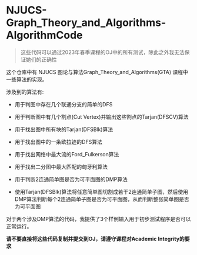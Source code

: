 # NJUCS-Graph_Theory_and_Algorithms-AlgorithmCode

> 这些代码可以通过2023年春季课程的OJ中的所有测试，除此之外我无法保证她们的正确性

这个仓库中有 NJUCS 图论与算法Graph_Theory_and_Algorithms(GTA) 课程中一些算法的实现。

涉及到的算法有:

- 用于判图中存在几个联通分支的简单的DFS 

- 用于判断图中有几个割点(Cut Vertex)并输出这些割点的Tarjan(DFSCV)算法

- 用于找出图中所有块的Tarjan(DFSBlk)算法

- 用于找出图中的一条欧拉迹的DFS算法

- 用于找出网络中最大流的Ford_Fulkerson算法

- 用于找出二分图中最大匹配的匈牙利算法

- 用于判断2连通简单图是否为可平面图的DMP算法

- 使用Tarjan(DFSBlk)算法将任意简单图切割成若干2连通简单子图，然后使用DMP算法判断每个2连通简单子图是否为可平面图，从而判断整张简单图是否为可平面图

对于两个涉及DMP算法的代码，我提供了3个样例输入用于初步测试程序是否可以正常运行。

**请不要直接将这些代码复制并提交到OJ，请遵守课程对Academic Integrity的要求**
